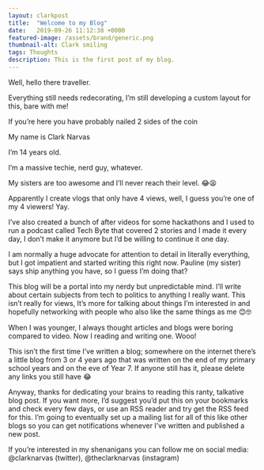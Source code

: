 ```yaml
---
layout: clarkpost
title:  "Welcome to my Blog"
date:   2019-09-26 11:12:38 +0000
featured-image: /assets/brand/generic.png
thumbnail-alt: Clark smiling
tags: Thoughts
description: This is the first post of my blog.
---
```


Well, hello there traveller.

Everything still needs redecorating, I’m still developing a custom layout for this, bare with me! 

If you’re here you have probably nailed 2 sides of the coin

My name is Clark Narvas

I’m 14 years old.

I’m a massive techie, nerd guy, whatever.

My sisters are too awesome and I’ll never reach their level. 😂😫

Apparently I create vlogs that only have 4 views, well, I guess you’re one of my 4 viewers! Yay.

I’ve also created a bunch of after videos for some hackathons and I used to run a podcast called Tech Byte that covered 2 stories and I made it every day, I don’t make it anymore but I’d be willing to continue it one day.

I am normally a huge advocate for attention to detail in literally everything, but I got impatient and started writing this right now. Pauline (my sister) says ship anything you have, so I guess I’m doing that?

This blog will be a portal into my nerdy but unpredictable mind. I’ll write about certain subjects from tech to politics to anything I really want. This isn’t really for views, It’s more for talking about things I’m interested in and hopefully networking with people who also like the same things as me 😊🤓

When I was younger, I always thought articles and blogs were boring compared to video. Now I reading and writing one. Wooo! 

This isn’t the first time I’ve written a blog; somewhere on the internet there’s a little blog from 3 or 4 years ago that was written on the end of my primary school years and on the eve of Year 7. If anyone still has it, please delete any links you still have 😂

Anyway, thanks for dedicating your brains to reading this ranty, talkative blog post. If you want more, I’d suggest you’d put this on your bookmarks and check every few days, or use an RSS reader and try get the RSS feed for this. I’m going to eventually set up a mailing list for all of this like other blogs so you can get notifications whenever I’ve written and published a new post.

If you’re interested in my shenanigans you can follow me on social media: @clarknarvas (twitter), @theclarknarvas (instagram)

